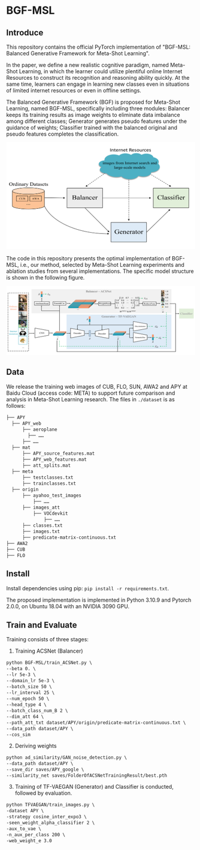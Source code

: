 # BGF-MSL

## Introduce

This repository contains the official PyTorch implementation of "BGF-MSL: Balanced Generative Framework for Meta-Shot Learning".

In the paper, we define a new realistic cognitive paradigm, named Meta-Shot Learning, in which the learner could utilize plentiful online Internet Resources to construct its recognition and reasoning ability quickly. At the same time, learners can engage in learning new classes even in situations of limited internet resources or even in offline settings.

The Balanced Generative Framework (BGF) is proposed for Meta-Shot Learning, named BGF-MSL, specifically including three modules: Balancer keeps its training results as image weights to eliminate data imbalance among different classes; Generator generates pseudo features under the guidance of weights; Classifier trained with the balanced original and pseudo features completes the classification.

![img.png](assets/framework.png)

The code in this repository presents the optimal implementation of BGF-MSL, i.e., our method, selected by Meta-Shot Learning experiments and ablation studies from several implementations. The specific model structure is shown in the following figure.

![img.png](assets/structure.png)

## Data

We release the training web images of CUB, FLO, SUN, AWA2 and APY at Baidu Cloud (access code: META) to support future comparison and analysis in Meta-Shot Learning research. The files in `./dataset` is as follows:

```angular2html
├── APY
  ├── APY_web
      ├── aeroplane
        ├── ……
      ├── ……
  ├── mat
      ├── APY_source_features.mat
      ├── APY_web_features.mat
      ├── att_splits.mat
  ├── meta
      ├── testclasses.txt
      ├── trainclasses.txt
  ├── origin
      ├── ayahoo_test_images
          ├── ……
      ├── images_att
          ├── VOCdevkit
              ├── ……
      ├── classes.txt
      ├── images.txt
      ├── predicate-matrix-continuous.txt
├── AWA2
├── CUB
├── FLO
```

## Install

Install dependencies using pip: `pip install -r requirements.txt`.

The proposed implementation is implemented in Python 3.10.9 and Pytorch 2.0.0, on Ubuntu 18.04 with an NVIDIA 3090 GPU.

## Train and Evaluate

Training consists of three stages:

1. Training ACSNet (Balancer)
```angular2html
python BGF-MSL/train_ACSNet.py \
--beta 0. \
--lr 5e-3 \
--domain_lr 5e-3 \
--batch_size 50 \
--lr_interval 25 \
--num_epoch 50 \
--head_type 4 \
--batch_class_num_B 2 \
--dim_att 64 \
--path_att_txt dataset/APY/origin/predicate-matrix-continuous.txt \
--data_path dataset/APY \
--cos_sim
```
2. Deriving weights
```angular2html
python ad_similarity/GAN_noise_detection.py \
--data_path dataset/APY \
--save_dir saves/APY_google \
--similarity_net saves/FolderOfACSNetTrainingResult/best.pth
```
3. Training of TF-VAEGAN (Generator) and Classifier is conducted, followed by evaluation.
```angular2html
python TFVAEGAN/train_images.py \
-dataset APY \
-strategy cosine_inter_expo3 \
-seen_weight_alpha_classifier 2 \
-aux_to_vae \
-n_aux_per_class 200 \
-web_weight_e 3.0
```